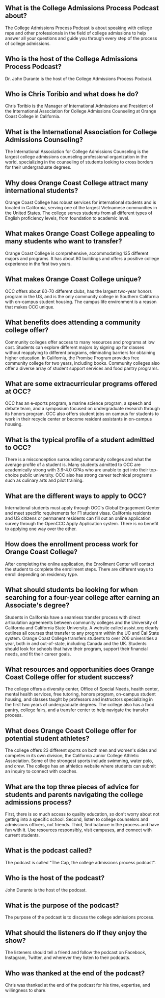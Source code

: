 ## What is the College Admissions Process Podcast about?
The College Admissions Process Podcast is about speaking with college reps and other professionals in the field of college admissions to help answer all your questions and guide you through every step of the process of college admissions.

## Who is the host of the College Admissions Process Podcast?
Dr. John Durante is the host of the College Admissions Process Podcast.

## Who is Chris Toribio and what does he do?
Chris Toribio is the Manager of International Admissions and President of the International Association for College Admissions Counseling at Orange Coast College in California.

## What is the International Association for College Admissions Counseling?
The International Association for College Admissions Counseling is the largest college admissions counseling professional organization in the world, specializing in the counseling of students looking to cross borders for their undergraduate degrees.

## Why does Orange Coast College attract many international students?
Orange Coast College has robust services for international students and is located in California, serving one of the largest Vietnamese communities in the United States. The college serves students from all different types of English proficiency levels, from foundation to academic level.

## What makes Orange Coast College appealing to many students who want to transfer?
Orange Coast College is comprehensive, accommodating 135 different majors and programs. It has about 80 buildings and offers a positive college experience in the first two years.

## What makes Orange Coast College unique?
OCC offers about 60-70 different clubs, has the largest two-year honors program in the US, and is the only community college in Southern California with on-campus student housing. The campus life environment is a reason that makes OCC unique.

## What benefits does attending a community college offer? 
Community colleges offer access to many resources and programs at low cost. Students can explore different majors by signing up for classes without reapplying to different programs, eliminating barriers for obtaining higher education. In California, the Promise Program provides free community college for two years, including books. Community colleges also offer a diverse array of student support services and food pantry programs.

## What are some extracurricular programs offered at OCC? 
OCC has an e-sports program, a marine science program, a speech and debate team, and a symposium focused on undergraduate research through its honors program. OCC also offers student jobs on campus for students to work in their recycle center or become resident assistants in on-campus housing.

## What is the typical profile of a student admitted to OCC? 
There is a misconception surrounding community colleges and what the average profile of a student is. Many students admitted to OCC are academically strong with 3.6-4.0 GPAs who are unable to get into their top-choice public university. OCC also has strong career technical programs such as culinary arts and pilot training.

## What are the different ways to apply to OCC? 
International students must apply through OCC's Global Engagement Center and meet specific requirements for F1 student visas. California residents and US citizens or permanent residents can fill out an online application survey through the OpenCCC Apply Application system. There is no benefit to applying one way over the other.

## How does the enrollment process work for Orange Coast College?
After completing the online application, the Enrollment Center will contact the student to complete the enrollment steps. There are different ways to enroll depending on residency type.

## What should students be looking for when searching for a four-year college after earning an Associate's degree?
Students in California have a seamless transfer process with direct articulation agreements between community colleges and the University of California and California State University. A website called assist.org clearly outlines all courses that transfer to any program within the UC and Cal State system. Orange Coast College transfers students to over 200 universities a year, both in and out-of-state, including Canada and the UK. Students should look for schools that have their program, support their financial needs, and fit their career goals.

## What resources and opportunities does Orange Coast College offer for student success?
The college offers a diversity center, Office of Special Needs, health center, mental health services, free tutoring, honors program, on-campus student housing, and classes taught by professors and instructors specializing in the first two years of undergraduate degrees. The college also has a food pantry, college fairs, and a transfer center to help navigate the transfer process.

## What does Orange Coast College offer for potential student athletes?
The college offers 23 different sports on both men and women's sides and competes in its own division, the California Junior College Athletic Association. Some of the strongest sports include swimming, water polo, and crew. The college has an athletics website where students can submit an inquiry to connect with coaches.

## What are the top three pieces of advice for students and parents navigating the college admissions process?
First, there is so much access to quality education, so don't worry about not getting into a specific school. Second, listen to college counselors and admissions officers, not friends. Third, find balance in the process and have fun with it. Use resources responsibly, visit campuses, and connect with current students.

## What is the podcast called?
The podcast is called "The Cap, the college admissions process podcast".

## Who is the host of the podcast?
John Durante is the host of the podcast.

## What is the purpose of the podcast?
The purpose of the podcast is to discuss the college admissions process.

## What should the listeners do if they enjoy the show?
The listeners should tell a friend and follow the podcast on Facebook, Instagram, Twitter, and wherever they listen to their podcasts.

## Who was thanked at the end of the podcast?
Chris was thanked at the end of the podcast for his time, expertise, and willingness to share.

